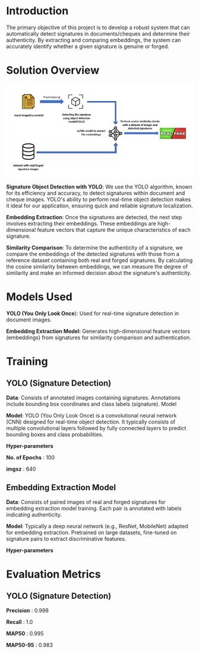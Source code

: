 # Introduction

The primary objective of this project is to develop a robust system that can automatically detect signatures in documents/cheques and determine their authenticity. By extracting and comparing embeddings, the system can accurately identify whether a given signature is genuine or forged.


# Solution Overview
<p align="center">
  <img src="https://github.com/VishwaKarthikeyan/Experiment/blob/main/arch/arch_sign.PNG" alt="image" width="800" height="auto">
</p>


**Signature Object Detection with YOLO**: We use the YOLO algorithm, known for its efficiency and accuracy, to detect signatures within document and cheque images. YOLO's ability to perform real-time object detection makes it ideal for our application, ensuring quick and reliable signature localization.

**Embedding Extraction**: Once the signatures are detected, the next step involves extracting their embeddings. These embeddings are high-dimensional feature vectors that capture the unique characteristics of each signature.

**Similarity Comparison**: To determine the authenticity of a signature, we compare the embeddings of the detected signatures with those from a reference dataset containing both real and forged signatures. By calculating the cosine similarity between embeddings, we can measure the degree of similarity and make an informed decision about the signature's authenticity.


# Models Used

**YOLO (You Only Look Once**): Used for real-time signature detection in document images.

**Embedding Extraction Model**: Generates high-dimensional feature vectors (embeddings) from signatures for similarity comparison and authentication.

# Training

## YOLO (Signature Detection)

**Data**: Consists of annotated images containing signatures. Annotations include bounding box coordinates and class labels (signature).
Model

**Model**: YOLO (You Only Look Once) is a convolutional neural network (CNN) designed for real-time object detection. It typically consists of multiple convolutional layers followed by fully connected layers to predict bounding boxes and class probabilities.

**Hyper-parameters**

**No. of Epochs** : 100

**imgsz** : 640

## Embedding Extraction Model

**Data**: Consists of paired images of real and forged signatures for embedding extraction model training. Each pair is annotated with labels indicating authenticity.

**Model**: Typically a deep neural network (e.g., ResNet, MobileNet) adapted for embedding extraction. Pretrained on large datasets, fine-tuned on signature pairs to extract discriminative features.

**Hyper-parameters**


# Evaluation Metrics

## YOLO (Signature Detection)

**Precision** : 0.998

**Recall** : 1.0

**MAP50** : 0.995

**MAP50-95** : 0.983
